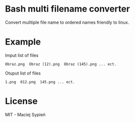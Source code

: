 # Bash multi filename converter
Convert mulitiple file name to ordered names friendly to linux.

# Example
Imput list of files
```
Obraz.png  Obraz (12).png  Obraz (145).png ... ect.
```

Otuput list of files
```
1.png  012.png  145.png ... ect.
```

# License
MIT - Maciej Sypień
